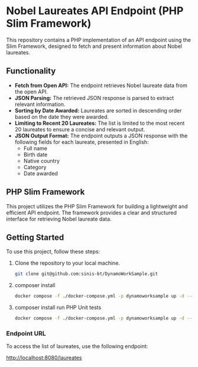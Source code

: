 # Nobel Laureates API Endpoint (PHP Slim Framework)

This repository contains a PHP implementation of an API endpoint using the Slim Framework, designed to fetch and present information about Nobel laureates.

## Functionality

- **Fetch from Open API:** The endpoint retrieves Nobel laureate data from the open API.
- **JSON Parsing:** The retrieved JSON response is parsed to extract relevant information.
- **Sorting by Date Awarded:** Laureates are sorted in descending order based on the date they were awarded.
- **Limiting to Recent 20 Laureates:** The list is limited to the most recent 20 laureates to ensure a concise and relevant output.
- **JSON Output Format:** The endpoint outputs a JSON response with the following fields for each laureate, presented in English:
  - Full name
  - Birth date
  - Native country
  - Category
  - Date awarded

## PHP Slim Framework

This project utilizes the PHP Slim Framework for building a lightweight and efficient API endpoint. The framework provides a clear and structured interface for retrieving Nobel laureate data.

## Getting Started

To use this project, follow these steps:

1. Clone the repository to your local machine.

   ```bash
   git clone git@github.com:sinis-bt/DynamoWorkSample.git
   
2. composer install

   ```bash
   docker compose -f ./docker-compose.yml -p dynamoworksample up -d --build slim

3. composer install run PHP Unit tests

   ```bash
   docker compose -f ./docker-compose.yml -p dynamoworksample up -d --build phpunit

### Endpoint URL

To access the list of laureates, use the following endpoint:

[http://localhost:8080/laureates](http://localhost:8080/laureates)

